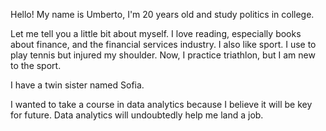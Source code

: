 Hello! My name is Umberto, I'm 20 years old and study politics in college. 

Let me tell you a little bit about myself. I love reading, especially books about finance, and the financial services industry. I also like sport. I use to play tennis but injured my shoulder. Now, I practice triathlon, but I am new to the sport.

I have a twin sister named Sofia.

I wanted to take a course in data analytics because I believe it will be key for future. Data analytics will undoubtedly help me land a job.
